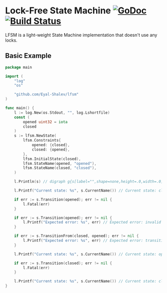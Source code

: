 # Lock-Free State Machine [![GoDoc](https://godoc.org/github.com/Eyal-Shalev/lfsm?status.svg)](https://godoc.org/github.com/Eyal-Shalev/lfsm) [![Build Status](https://travis-ci.org/Eyal-Shalev/lfsm.svg?branch=master)](https://travis-ci.org/Eyal-Shalev/lfsm)
LFSM is a light-weight State Machine implementation that doesn't use any locks.

## Basic Example
```go
package main

import (
	"log"
	"os"

	"github.com/Eyal-Shalev/lfsm"
)

func main() {
	l := log.New(os.Stdout, "", log.Lshortfile)
	const (
		opened uint32 = iota
		closed
	)
	s := lfsm.NewState(
		lfsm.Constraints{
			opened: {closed},
			closed: {opened},
		},
		lfsm.InitialState(closed),
		lfsm.StateName(opened, "opened"),
		lfsm.StateName(closed, "closed"),
	)

	l.Println(s) // digraph g{s[label="",shape=none,height=.0,width=.0];s->n1;n0[label="opened"];n1[label="closed"];n0->n1;n1->n0;}

	l.Printf("Current state: %s", s.CurrentName()) // Current state: closed

	if err := s.Transition(opened); err != nil {
		l.Fatal(err)
	}

	if err := s.Transition(opened); err != nil {
		l.Printf("Expected error: %s", err) // Expected error: invalid transition (opened -> opened)
	}

	if err := s.TransitionFrom(closed, opened); err != nil {
		l.Printf("Expected error: %s", err) // Expected error: transition failed (closed -> opened)
	}

	l.Printf("Current state: %s", s.CurrentName()) // Current state: opened

	if err := s.Transition(closed); err != nil {
		l.Fatal(err)
	}

	l.Printf("Current state: %s", s.CurrentName()) // Current state: closed
}
```
